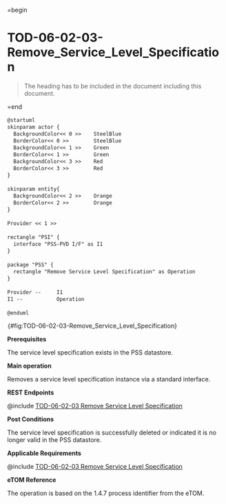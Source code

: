 =begin

# TOD-06-02-03-Remove_Service_Level_Specification

> The heading has to be included in the document including this document.

=end

```plantuml
@startuml
skinparam actor {
  BackgroundColor<< 0 >> 	SteelBlue
  BorderColor<< 0 >> 		SteelBlue
  BackgroundColor<< 1 >> 	Green
  BorderColor<< 1 >> 		Green
  BackgroundColor<< 3 >> 	Red
  BorderColor<< 3 >> 		Red
}

skinparam entity{
  BackgroundColor<< 2 >> 	Orange
  BorderColor<< 2 >> 		Orange
}

Provider << 1 >>

rectangle "PSI" {
  interface "PSS-PVD I/F" as I1
}

package "PSS" {
  rectangle "Remove Service Level Specification" as Operation
}

Provider --	    I1
I1 --           Operation

@enduml

```

![**TOD-06-02-03**: Remove Service Level Specification](../../common/pixel.png){#fig:TOD-06-02-03-Remove_Service_Level_Specification}

**Prerequisites**

The service level specification exists in the PSS datastore.

**Main operation**

Removes a service level specification instance via a standard interface.

**REST Endpoints**

@include [TOD-06-02-03 Remove Service Level Specification](endpoints/TOD-06-02-03-Remove_Service_Level_Specification-endpoints.md)

**Post Conditions**

The service level specification is successfully deleted or indicated it is no longer valid in the PSS datastore.

**Applicable Requirements**

@include [TOD-06-02-03 Remove Service Level Specification](requirements/TOD-06-02-03-Remove_Service_Level_Specification-requirements.md)

**eTOM Reference**

The operation is based on the 1.4.7 process identifier from the eTOM.
